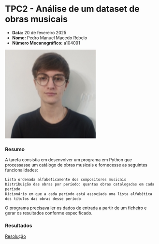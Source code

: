 # TPC2 - Análise de um dataset de obras musicais

- **Data:** 20 de fevereiro 2025
- **Nome:** Pedro Manuel Macedo Rebelo
- **Número Mecanográfico:** a104091
<img src="../foto.png" alt="foto" width="300">

### Resumo 
A tarefa consistia em desenvolver um programa em Python que processasse um catálogo de obras musicais e fornecesse as seguintes funcionalidades:

    Lista ordenada alfabeticamente dos compositores musicais
    Distribuição das obras por período: quantas obras catalogadas em cada período
    Dicionário em que a cada período está associada uma lista alfabética dos títulos das obras desse período

O programa precisava ler os dados de entrada a partir de um ficheiro e gerar os resultados conforme especificado.

### Resultados
[Resolução](/TPC2.py)
